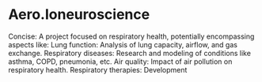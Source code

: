 # Aero.Ioneuroscience
Concise: A project focused on respiratory health, potentially encompassing aspects like:  Lung function: Analysis of lung capacity, airflow, and gas exchange. Respiratory diseases: Research and modeling of conditions like asthma, COPD, pneumonia, etc. Air quality: Impact of air pollution on respiratory health. Respiratory therapies: Development

